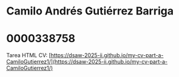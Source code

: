 # Camilo Andrés Gutiérrez Barriga
# 0000338758
Tarea HTML CV: [https://dsaw-2025-ii.github.io/my-cv-part-a-CamiloGutierrez1/](https://dsaw-2025-ii.github.io/my-cv-part-a-CamiloGutierrez1/)
